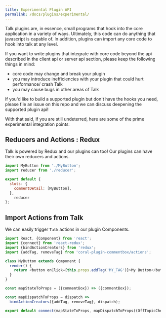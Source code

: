 ```yaml
---
title: Experimental Plugin API
permalink: /docs/plugins/experimental/
---
```


Talk plugins are, in essence, small programs that hook into the core application in a variety of ways. Ultimately, this code can do anything that javascript is capable of. In addition, plugins can import any core code to hook into talk at any level.

If you want to write plugins that integrate with core code beyond the api described
in the client api or server api section, please keep the following things in mind:

* core code may change and break your plugin
* you may introduce inefficiencies with your plugin that could hurt performance/
crash Talk
* you may cause bugs in other areas of Talk

If you'd like to build a supported plugin but don't have the hooks you need,
please file an issue on this repo and we can discuss deepening the supported
plugin api!

With that said, if you are still undeterred, here are some of the prime
experimental integration points:

## Reducers and Actions : Redux

Talk is powered by Redux and our plugins can too! Our plugins can have their own reducers and actions.

```js
import MyButton from './MyButton';
import reducer from './reducer';

export default {
  slots: {
    commentDetail: [MyButton],
  },
	reducer
};
```

## Import Actions from Talk
We can easily trigger `Talk` actions in our plugin Components.

```js
import React, {Component} from 'react';
import {connect} from 'react-redux';
import {bindActionCreators} from 'redux';
import {addTag, removeTag} from 'coral-plugin-commentbox/actions';

class MyButton extends Component {
  render() {
    return <button onClick={this.props.addTag('MY_TAG')}>My Button</button>;
  }
}

const mapStateToProps = ({commentBox}) => ({commentBox});

const mapDispatchToProps = dispatch =>
  bindActionCreators({addTag, removeTag}, dispatch);

export default connect(mapStateToProps, mapDispatchToProps)(OffTopicCheckbox);
```
